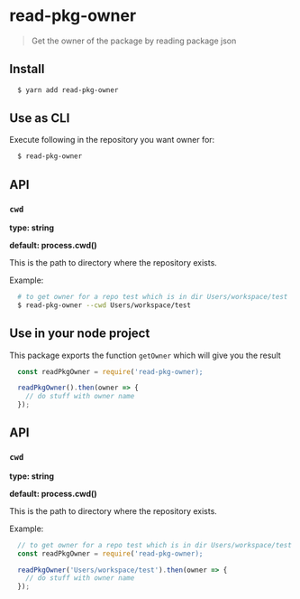 # read-pkg-owner

> Get the owner of the package by reading package json

## Install

```sh
  $ yarn add read-pkg-owner
```

## Use as CLI

Execute following in the repository you want owner for:

```sh
  $ read-pkg-owner
```

## API

### `cwd`

**type: string**

**default: process.cwd()**

This is the path to directory where the repository exists.

Example:

```sh
  # to get owner for a repo test which is in dir Users/workspace/test
  $ read-pkg-owner --cwd Users/workspace/test
```

## Use in your node project

This package exports the function `getOwner` which will give you the result

```js
  const readPkgOwner = require('read-pkg-owner);

  readPkgOwner().then(owner => {
    // do stuff with owner name
  });
```

## API

### `cwd`

**type: string**

**default: process.cwd()**

This is the path to directory where the repository exists.

Example:

```js
  // to get owner for a repo test which is in dir Users/workspace/test
  const readPkgOwner = require('read-pkg-owner);

  readPkgOwner('Users/workspace/test').then(owner => {
    // do stuff with owner name
  });
```


